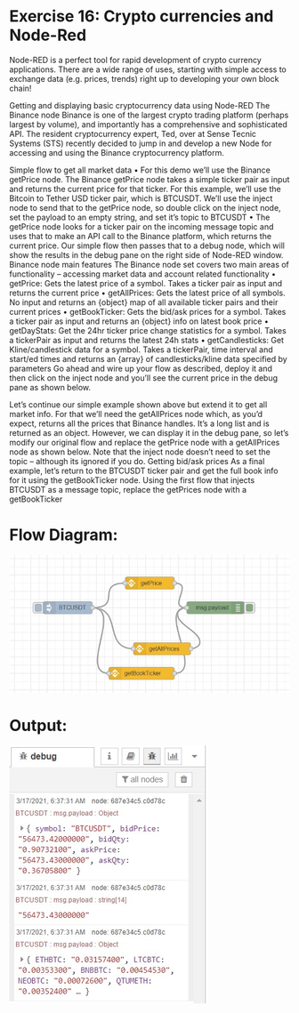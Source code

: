 # Exercise 16: Crypto currencies and Node-Red

Node-RED is a perfect tool for rapid development of crypto currency applications. There are a wide range of uses, starting with simple access to exchange data (e.g. prices, trends) right up to developing your own block chain!

Getting and displaying basic cryptocurrency data using Node-RED
The Binance node
Binance is one of the largest crypto trading platform (perhaps largest by volume), and importantly has a comprehensive and sophisticated API. The resident cryptocurrency expert, Ted, over at Sense Tecnic Systems (STS) recently decided to jump in and develop a new Node for accessing and using the Binance cryptocurrency platform.

Simple flow to get all market data
•	For this demo we’ll use the Binance getPrice node. The Binance getPrice node takes a simple ticker pair as input and returns the current price for that ticker. For this example, we’ll use the Bitcoin to Tether USD ticker pair, which is BTCUSDT. We’ll use the inject node to send that to the getPrice node, so double click on the inject node, set the payload to an empty string, and set it’s topic  to BTCUSDT 
•	The getPrice node looks for a ticker pair on the incoming message topic and uses that to make an API call to the Binance platform, which returns the current price. Our simple flow then passes that to a debug node, which will show the results in the debug pane on the right side of Node-RED window.
Binance node main features
The Binance node set covers two main areas of functionality – accessing market data and account related functionality
•	getPrice: Gets the latest price of a symbol. Takes a ticker pair as input and returns the current price
•	getAllPrices: Gets the latest price of all symbols. No input and returns an {object} map of all available ticker pairs and their current prices
•	getBookTicker: Gets the bid/ask prices for a symbol. Takes a ticker pair as input and returns an {object} info on latest book price
•	getDayStats: Get the 24hr ticker price change statistics for a symbol. Takes a tickerPair as input and returns the latest 24h stats
•	getCandlesticks: Get Kline/candlestick data for a symbol. Takes a tickerPair, time interval and start/ed times and returns an {array} of candlesticks/kline data specified by parameters
Go ahead and wire up your flow as described, deploy it and then click on the inject node and you’ll see the current price in the debug pane as shown below.

Let’s continue our simple example shown above but extend it to get all market info. For that we’ll need the getAllPrices node which, as you’d expect, returns all the prices that Binance handles. It’s a long list and is returned as an object. However, we can display it in the debug pane, so let’s modify our original flow and replace the getPrice node with a getAllPrices node as shown below. Note that the inject node doesn’t need to set the topic – although its ignored if you do.
Getting bid/ask prices
As a final example, let’s return to the BTCUSDT ticker pair and get the full book info for it using the getBookTicker node. Using the first flow that injects BTCUSDT as a message topic, replace the getPrices node with a getBookTicker



# Flow Diagram:
![outcome](./input.jpg)

# Output:
![outcome](./output.jpg)

